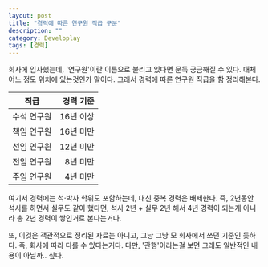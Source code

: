 ```yaml
---
layout: post
title: "경력에 따른 연구원 직급 구분"
description: ""
category: Developlay
tags: [경력]
---
```


회사에 입사했는데, '연구원'이란 이름으로 불리고 있다면 문득 궁금해질 수 있다.
대체 어느 정도 위치에 있는것인가 말이다.
그래서 경력에 따른 연구원 직급을 함 정리해본다.


직급        | 경력 기준
------------|----------:
수석 연구원 | 16년 이상
책임 연구원 | 16년 미만
선임 연구원 | 12년 미만
전임 연구원 |  8년 미만
주임 연구원 |  4년 미만


여기서 경력에는 석·박사 학위도 포함하는데, 대신 중복 경력은 배제한다.
즉, 2년동안 석사를 하면서 실무도 같이 했다면,
석사 2년 + 실무 2년 해서 4년 경력이 되는게 아니라 총 2년 경력이 쌓인거로 본다는거다.

또, 이것은 객관적으로 정리된 자료는 아니고, 그냥 그냥 모 회사에서 쓰던 기준인 듯하다.
즉, 회사에 따라 다를 수 있다는거다.
다만, '관행'이라는걸 보면 그래도 일반적인 내용이 아닐까.. 싶다.